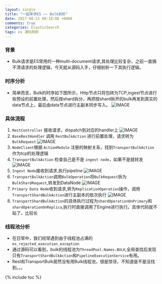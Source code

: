 ```yaml
---
layout: single
title: "一起来学ES —— Bulk剖析"
date: 2017-08-21 00:10:08 +0800
comments: true
categories: ElasticSearch
tags: es 源码剖析
---
```

### 背景
+ Bulk请求是ES常用的一种multi-document请求,其处理比较复杂，之前一直搞不清请求的处理逻辑，今天就从源码入手，仔细剖析一下其执行逻辑。
<!--more-->

### 时序分析
+ 简单而言，Bulk的时序如下图所示，Http节点只将包转为TCP,ingest节点进行些预设的前置处理，然后按shard拆分，再把按shard拆开的bulk再发到真实的data节点上，最后由data节点进行主副本同步写入。
![IMAGE](https://gw.alipayobjects.com/zos/rmsportal/oLWKUDIrBMoyulOoabpD.png)

### 具体流程
1. `RestControllor` 接收请求，dispatch到对应的handler上
![IMAGE](https://gw.alipayobjects.com/zos/rmsportal/nwlqvwdvJXsgubVcckRz.png)
2. `BaseRestHandler` 调用 `RestBulkAction` 进行前置处理，请求转为 `BulkRequest`
![IMAGE](https://gw.alipayobjects.com/zos/rmsportal/VucbgALRsZUVfMowZgUu.png)
3. `NodeClient`根据 `ActionModule` 注册的映射关系，找到`TransportBulkAction`作为tcp的处理逻辑
4. `TransportBulkAction` 检查自己是不是 `ingest node`，如果不是就转发
![IMAGE](https://gw.alipayobjects.com/zos/rmsportal/kKMDCzLmKbknSMTpgVmb.png)
5. `Ingest Node`接收到请求,执行pipeline
![IMAGE](https://gw.alipayobjects.com/zos/rmsportal/ZDSCdIXekVUjcaCVBjls.png)
6. `TransportBulkAction`调用`BulkOperation`将`BulkRequest`拆为`BulkShardRequest`,转发到DataNode
![IMAGE](https://gw.alipayobjects.com/zos/rmsportal/DZRXNJXeWfOyQUToFSdc.png)
7. `Primary Data Node`收到请求,转为`ReplicationOperation`操作，调用`TransportShardBulkAction`进行主副本的依次执行
![IMAGE](https://gw.alipayobjects.com/zos/rmsportal/VIZshGYqMqDOtCpRpxTF.png)
8. `TransportShardBulkAction`的具体执行过程为`shardOperationOnPrimary`和`shardOperationOnReplica`,执行时直接调用了Engine进行执行。具体代码就不贴了，比较长

### 线程池分析
+ 在日常中，我们经常遇到由于线程池占满的`es_rejected_execution_exception`
+ 通过源码可以看到，bulk的线程池为`ThreadPool.Names.BULK`,全局查找后发现只有`TransportShardBulkAction`和`PipelineExecutionService`有用。
+ Rest和TransportBulk居然没有用Bulk线程池，很是惊讶。不知道是不是没找到。。。

{% include toc %}